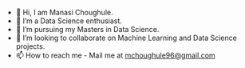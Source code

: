- 👋 Hi, I am Manasi Choughule. 
- 👀 I’m a Data Science enthusiast.
- 🌱 I’m pursuing my Masters in Data Science. 
- 💞️ I’m looking to collaborate on Machine Learning and Data Science projects. 
- 📫 How to reach me - Mail me at mchoughule96@gmail.com

<!---
manasiChoughule/manasiChoughule is a ✨ special ✨ repository because its `README.md` (this file) appears on your GitHub profile.
You can click the Preview link to take a look at your changes.
--->
